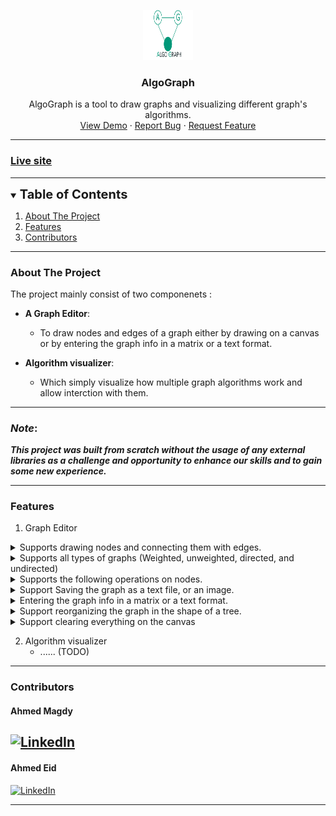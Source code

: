<p align="center">
  <a href="https://github.com/ahmedhem/AlgoGraph">
    <img src="./assets/images/logo.png" alt="Logo" width="80" height="80">
  </a>

<h3 align="center">AlgoGraph</h3>
<p align="center">
AlgoGraph is a tool to draw graphs and visualizing different graph's algorithms.
<br />
<a href="https://ahmedhem.github.io/AlgoGraph/">View Demo</a>
·
<a href="https://github.com/ahmedhem/AlgoGraph/issues">Report Bug</a>
·
<a href="https://github.com/ahmedhem/AlgoGraph/issues">Request Feature</a>
</p>

---


[comment]: <> (refrence links)
[linkedin-shield]: https://img.shields.io/badge/-LinkedIn-black.svg?style=for-the-badge&logo=linkedin&colorB=066
[linkedin-url-e]: https://linkedin.com/in/ahmedeid12
[linkedin-url-m]: https://linkedin.com/in/eng-ahmedmagdy

### [Live site](https://ahmedhem.github.io/AlgoGraph/)

---
<!-- TABLE OF CONTENTS -->
<details open="open">
  <summary><span style="font-weight:bolder; font-size: 20px ">Table of Contents</span></summary>
  <ol>
    <li>
      <a href="#about-the-project">About The Project</a>
        <li><a href="#features">Features</a></li>
        <li><a href="#Contributors">Contributors</a></li>
    </li>
  </ol>
</details>

----

<!-- ABOUT THE PROJECT -->
### About The Project

The project mainly consist of two componenets : 
- **A Graph Editor**: 
  - To draw nodes and edges of a graph either by drawing on a canvas or by entering the graph info in a matrix or a text format.
   

- **Algorithm visualizer**:  
  - Which simply visualize how multiple graph algorithms work and allow interction with them.
---
### **_Note_**:
**_This project was built from scratch without the usage of any external libraries as a 
challenge and opportunity to enhance our skills and to gain some new experience._**

---

### Features
1. Graph Editor
    
<details>
<summary>
Supports drawing nodes and connecting them with edges.
</summary>

![](./assets/Tutorials/add%20nodes,%20edges%20,and%20you%20can%20also%20view%20edge%60s%20info.gif)

</details>

<details>
<summary>
Supports all types of graphs (Weighted, unweighted, directed, and undirected)
</summary>

- ![](./assets/Tutorials/)

</details>

<details>
<summary>
Supports the following operations on nodes.
</summary>

<details>
<summary>
Moving and Deletion
</summary>

- ![](./assets/Tutorials/)

</details>

<details>
<summary>
Change size and color
</summary>

- ![](./assets/Tutorials/)

</details>


</details>

<details>
<summary>
Support Saving the graph as a text file, or an image.
</summary>

- ![](./assets/Tutorials/)

</details>

<details>
<summary>
Entering the graph info in a matrix or a text format.
</summary>

- ![](./assets/Tutorials/)

</details>

<details>
<summary>
Support reorganizing the graph in the shape of a tree.
</summary>

- ![](./assets/Tutorials/)

</details>

<details>
<summary>
Support clearing everything on the canvas
</summary>

- ![](./assets/Tutorials/)

</details>


2. Algorithm visualizer
    - ...... (TODO)
    
---
### Contributors

#### Ahmed Magdy
[![LinkedIn][linkedin-shield]][linkedin-url-m]
----

#### Ahmed Eid
[![LinkedIn][linkedin-shield]][linkedin-url-e]

----
